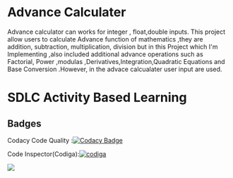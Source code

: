 
# Advance Calculater
Advance calculator can works  for integer , float,double inputs. This project allow users to calculate Advance function of mathematics ,they are addition, subtraction, multiplication, division but in this Project which I'm Implementing ,also included  additional advance operations such as Factorial, Power ,modulas ,Derivatives,Integration,Quadratic Equations and Base Conversion .However, in the 
advace calcualater user input are used.

# SDLC Activity Based Learning

## Badges



Codacy Code Quality :[![Codacy Badge](https://app.codacy.com/project/badge/Grade/59393696ec8a480894207409798e36f0)](https://www.codacy.com/gh/ShrutiDaramwar10/M1_Advance_Calculater/dashboard?utm_source=github.com&amp;utm_medium=referral&amp;utm_content=ShrutiDaramwar10/M1_Advance_Calculater&amp;utm_campaign=Badge_Grade)

Code Inspector(Codiga):[![codiga](https://api.codiga.io/project/32251/score/svg)](https://opensource.org/licenses/)

![](https://api.codiga.io/project/32251/status/svg)
